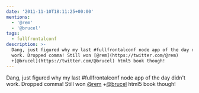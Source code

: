 ```yaml
---
date: '2011-11-10T18:11:25+00:00'
mentions:
  - '@rem'
  - '@brucel'
tags:
  - fullfrontalconf
description: >-
  Dang, just figured why my last #fullfrontalconf node app of the day didn't
  work. Dropped comma! Still won [@rem](https://twitter.com/@rem)
  +[@brucel](https://twitter.com/@brucel) html5 book though!
---
```

Dang, just figured why my last #fullfrontalconf node app of the day didn't work. Dropped comma! Still won [@rem](https://twitter.com/@rem) +[@brucel](https://twitter.com/@brucel) html5 book though!
